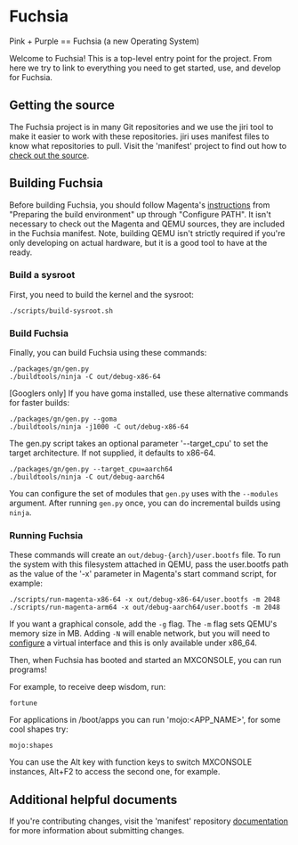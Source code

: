 # Fuchsia

Pink + Purple == Fuchsia (a new Operating System)

Welcome to Fuchsia! This is a top-level entry point for the project. From here
we try to link to everything you need to get started, use, and develop for
Fuchsia.

## Getting the source

The Fuchsia project is in many Git repositories and we use the jiri tool to make
it easier to work with these repositories. jiri uses manifest files to know what
repositories to pull. Visit the 'manifest' project to find out how to
[check out the source](https://fuchsia.googlesource.com/manifest/+/HEAD/README.md).

## Building Fuchsia

Before building Fuchsia, you should follow Magenta's
[instructions](https://fuchsia.googlesource.com/magenta/+/master/docs/getting_started.md#Preparing-the-build-environment)
from "Preparing the build environment" up through "Configure PATH". It isn't
necessary to check out the Magenta and QEMU sources, they are included in the
Fuchsia manifest. Note, building QEMU isn't strictly required if you're only
developing on actual hardware, but it is a good tool to have at the ready.

### Build a sysroot

First, you need to build the kernel and the sysroot:

```
./scripts/build-sysroot.sh
```

### Build Fuchsia

Finally, you can build Fuchsia using these commands:

```
./packages/gn/gen.py
./buildtools/ninja -C out/debug-x86-64
```

[Googlers only] If you have goma installed, use these alternative commands for faster builds:

```
./packages/gn/gen.py --goma
./buildtools/ninja -j1000 -C out/debug-x86-64
```

The gen.py script takes an optional parameter '--target\_cpu' to set the target
architecture. If not supplied, it defaults to x86-64.

```
./packages/gn/gen.py --target_cpu=aarch64
./buildtools/ninja -C out/debug-aarch64
```

You can configure the set of modules that `gen.py` uses with the `--modules`
argument. After running `gen.py` once, you can do incremental builds using
`ninja`.

### Running Fuchsia

These commands will create an `out/debug-{arch}/user.bootfs` file. To run the
system with this filesystem attached in QEMU, pass the user.bootfs path as the
value of the '-x' parameter in Magenta's start command script, for example:

```
./scripts/run-magenta-x86-64 -x out/debug-x86-64/user.bootfs -m 2048
./scripts/run-magenta-arm64 -x out/debug-aarch64/user.bootfs -m 2048
```

If you want a graphical console, add the `-g` flag. The `-m` flag sets QEMU's
memory size in MB. Adding `-N` will enable network, but you will need to
[configure](https://fuchsia.googlesource.com/magenta/+/master/docs/qemu.md#Enabling-Networking-under-Qemu-x86_64-only)
a virtual interface and this is only available under x86_64.

Then, when Fuchsia has booted and started an MXCONSOLE, you can run programs!

For example, to receive deep wisdom, run:

```
fortune
```

For applications in /boot/apps you can run 'mojo:<APP_NAME>', for some cool
shapes try:

```
mojo:shapes
```

You can use the Alt key with function keys to switch MXCONSOLE instances, Alt+F2
to access the second one, for example.

## Additional helpful documents
If you're contributing changes, visit the 'manifest' repository
[documentation](https://fuchsia.googlesource.com/manifest/+/HEAD/README.md#Submitting-changes)
for more information about submitting changes.
